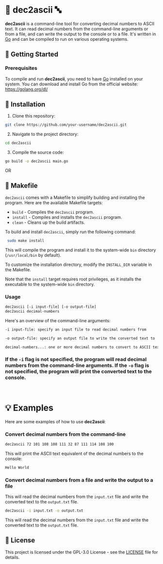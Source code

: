 # 🔢 dec2ascii 🔤

**dec2ascii** is a command-line tool for converting decimal numbers to ASCII text. It can read decimal numbers from the command-line arguments or from a file, and can write the output to the console or to a file. It's written in [Go](https://golang.org/) and can be compiled to run on various operating systems.  

## 🚀 Getting Started

### Prerequisites

To compile and run **dec2ascii**, you need to have [Go](https://golang.org/) installed on your system. You can download and install Go from the official website: https://golang.org/dl/

## 🐹 Installation

1. Clone this repository:
```bash
git clone https://github.com/your-username/dec2ascii.git
```
2. Navigate to the project directory:
```bash
cd dec2ascii
```

3. Compile the source code:
```bash
go build -o dec2ascii main.go
```

OR 

## 💾 Makefile

`dec2ascii` comes with a Makefile to simplify building and installing the program. Here are the available Makefile targets:

- `build` - Compiles the `dec2ascii` program.
- `install` - Compiles and installs the `dec2ascii` program.
- `clean` - Cleans up the build artifacts.

To build and install `dec2ascii`, simply run the following command:
```bash
 sudo make install
```

This will compile the program and install it to the system-wide `bin` directory (`/usr/local/bin` by default).

To customize the installation directory, modify the `INSTALL_DIR` variable in the Makefile.

Note that the `install` target requires root privileges, as it installs the executable to the system-wide `bin` directory.


### Usage
```bash
dec2ascii [-i input-file] [-o output-file] 
dec2ascii decimal-numbers
```
Here's an overview of the command-line arguments:
```bash
-i input-file: specify an input file to read decimal numbers from

-o output-file: specify an output file to write the converted text to

decimal-numbers...: one or more decimal numbers to convert to ASCII text
```
### If the `-i` flag is not specified, the program will read decimal numbers from the command-line arguments. If the `-o` flag is not specified, the program will print the converted text to the console.

<br>

# 💡 Examples

Here are some examples of how to use **dec2ascii**:

### Convert decimal numbers from the command-line
```bash
dec2ascii 72 101 108 108 111 32 87 111 114 108 100
```


This will print the ASCII text equivalent of the decimal numbers to the console:
```bash
Hello World
```


### Convert decimal numbers from a file and write the output to a file


This will read the decimal numbers from the `input.txt` file and write the converted text to the `output.txt` file.

```bash
dec2ascii -i input.txt -o output.txt
```
This will read the decimal numbers from the `input.txt` file and write the converted text to the `output.txt` file.

## 📝 License

This project is licensed under the GPL-3.0 License - see the [LICENSE](LICENSE) file for details.
